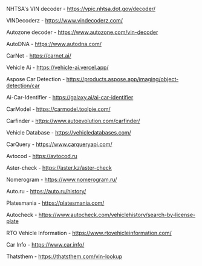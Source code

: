 
NHTSA's VIN decoder - https://vpic.nhtsa.dot.gov/decoder/

VINDecoderz - https://www.vindecoderz.com/

Autozone decoder - https://www.autozone.com/vin-decoder

AutoDNA - https://www.autodna.com/

CarNet - https://carnet.ai/

Vehicle Ai - https://vehicle-ai.vercel.app/

Aspose Car Detection - https://products.aspose.app/imaging/object-detection/car

Ai-Car-Identifier - https://galaxy.ai/ai-car-identifier

CarModel - https://carmodel.toolpie.com/

Carfinder - https://www.autoevolution.com/carfinder/

Vehicle Database - https://vehicledatabases.com/

CarQuery - https://www.carqueryapi.com/

Avtocod - https://avtocod.ru

Aster-check - https://aster.kz/aster-check

Nomerogram - https://www.nomerogram.ru/

Auto.ru - https://auto.ru/history/

Platesmania - https://platesmania.com/

Autocheck - https://www.autocheck.com/vehiclehistory/search-by-license-plate

RTO Vehicle Information - https://www.rtovehicleinformation.com/

Car Info - https://www.car.info/

Thatsthem - https://thatsthem.com/vin-lookup



